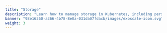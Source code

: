 ```yaml
---
title: "Storage"
description: "Learn how to manage storage in Kubernetes, including persistent volumes and storage classes."
banner: "98e16360-a366-4b78-8e0a-031da07fdacb/images/exoscale-icon.svg"
weight: 3
---
```

